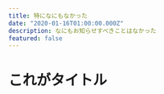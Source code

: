```yaml
---
title: 特になにもなかった
date: "2020-01-16T01:00:00.000Z"
description: なにもお知らせすべきことはなかった
featured: false
---
```


# これがタイトル
